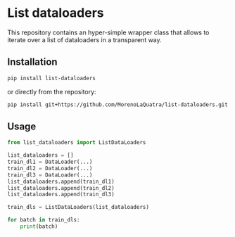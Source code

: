 # List dataloaders

This repository contains an hyper-simple wrapper class that allows to iterate over a list of dataloaders in a transparent way.

## Installation

```bash
pip install list-dataloaders
```

or directly from the repository:

```bash
pip install git+https://github.com/MorenoLaQuatra/list-dataloaders.git
```

## Usage

```python
from list_dataloaders import ListDataLoaders

list_dataloaders = []
train_dl1 = DataLoader(...)
train_dl2 = DataLoader(...)
train_dl3 = DataLoader(...)
list_dataloaders.append(train_dl1)
list_dataloaders.append(train_dl2)
list_dataloaders.append(train_dl3)

train_dls = ListDataLoaders(list_dataloaders)

for batch in train_dls:
    print(batch)
```
